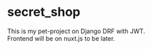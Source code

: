 # secret_shop
This is my pet-project on Django DRF with JWT.  
Frontend will be on nuxt.js to be later.
